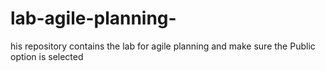 # lab-agile-planning-
his repository contains the lab for agile planning and make sure the Public option is selected
